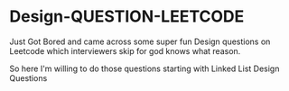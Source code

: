 # Design-QUESTION-LEETCODE

Just Got Bored and came across some super fun Design questions on Leetcode which interviewers skip for god knows what reason.

So here I'm willing to do those questions starting with Linked List Design Questions
